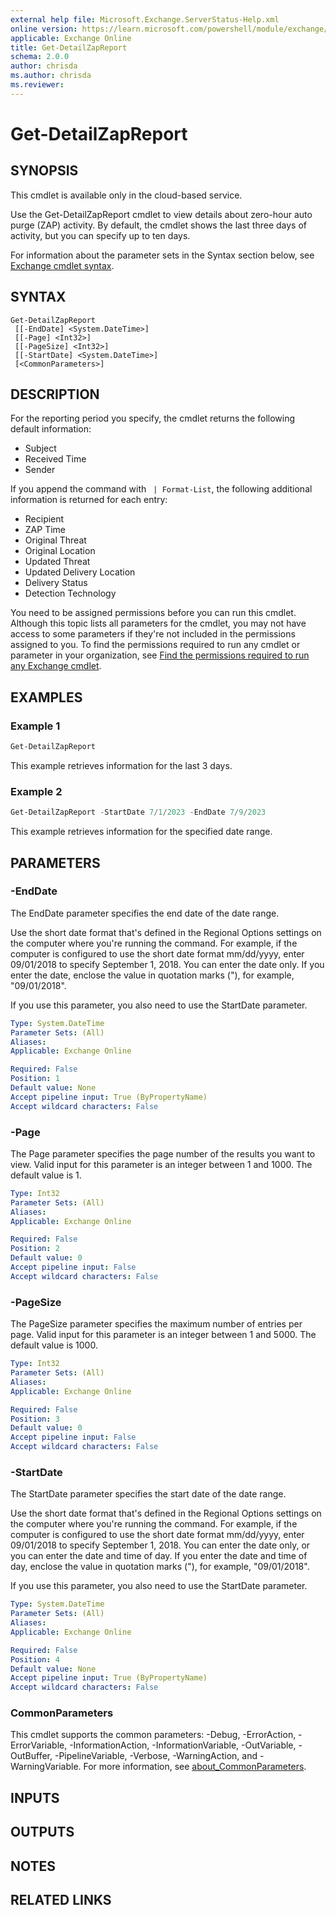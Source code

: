 ```yaml
---
external help file: Microsoft.Exchange.ServerStatus-Help.xml
online version: https://learn.microsoft.com/powershell/module/exchange/get-detailzapreport
applicable: Exchange Online
title: Get-DetailZapReport
schema: 2.0.0
author: chrisda
ms.author: chrisda
ms.reviewer:
---
```


# Get-DetailZapReport

## SYNOPSIS
This cmdlet is available only in the cloud-based service.

Use the Get-DetailZapReport cmdlet to view details about zero-hour auto purge (ZAP) activity. By default, the cmdlet shows the last three days of activity, but you can specify up to ten days.

For information about the parameter sets in the Syntax section below, see [Exchange cmdlet syntax](https://learn.microsoft.com/powershell/exchange/exchange-cmdlet-syntax).

## SYNTAX

```
Get-DetailZapReport
 [[-EndDate] <System.DateTime>]
 [[-Page] <Int32>]
 [[-PageSize] <Int32>]
 [[-StartDate] <System.DateTime>]
 [<CommonParameters>]
```

## DESCRIPTION
For the reporting period you specify, the cmdlet returns the following default information:

- Subject
- Received Time
- Sender

If you append the command with ` | Format-List`, the following additional information is returned for each entry:

- Recipient
- ZAP Time
- Original Threat
- Original Location
- Updated Threat
- Updated Delivery Location
- Delivery Status
- Detection Technology

You need to be assigned permissions before you can run this cmdlet. Although this topic lists all parameters for the cmdlet, you may not have access to some parameters if they're not included in the permissions assigned to you. To find the permissions required to run any cmdlet or parameter in your organization, see [Find the permissions required to run any Exchange cmdlet](https://learn.microsoft.com/powershell/exchange/find-exchange-cmdlet-permissions).

## EXAMPLES

### Example 1
```powershell
Get-DetailZapReport
```

This example retrieves information for the last 3 days.

### Example 2
```powershell
Get-DetailZapReport -StartDate 7/1/2023 -EndDate 7/9/2023
```

This example retrieves information for the specified date range.

## PARAMETERS

### -EndDate
The EndDate parameter specifies the end date of the date range.

Use the short date format that's defined in the Regional Options settings on the computer where you're running the command. For example, if the computer is configured to use the short date format mm/dd/yyyy, enter 09/01/2018 to specify September 1, 2018. You can enter the date only. If you enter the date, enclose the value in quotation marks ("), for example, "09/01/2018".

If you use this parameter, you also need to use the StartDate parameter.

```yaml
Type: System.DateTime
Parameter Sets: (All)
Aliases:
Applicable: Exchange Online

Required: False
Position: 1
Default value: None
Accept pipeline input: True (ByPropertyName)
Accept wildcard characters: False
```

### -Page
The Page parameter specifies the page number of the results you want to view. Valid input for this parameter is an integer between 1 and 1000. The default value is 1.

```yaml
Type: Int32
Parameter Sets: (All)
Aliases:
Applicable: Exchange Online

Required: False
Position: 2
Default value: 0
Accept pipeline input: False
Accept wildcard characters: False
```

### -PageSize
The PageSize parameter specifies the maximum number of entries per page. Valid input for this parameter is an integer between 1 and 5000. The default value is 1000.

```yaml
Type: Int32
Parameter Sets: (All)
Aliases:
Applicable: Exchange Online

Required: False
Position: 3
Default value: 0
Accept pipeline input: False
Accept wildcard characters: False
```

### -StartDate
The StartDate parameter specifies the start date of the date range.

Use the short date format that's defined in the Regional Options settings on the computer where you're running the command. For example, if the computer is configured to use the short date format mm/dd/yyyy, enter 09/01/2018 to specify September 1, 2018. You can enter the date only, or you can enter the date and time of day. If you enter the date and time of day, enclose the value in quotation marks ("), for example, "09/01/2018".

If you use this parameter, you also need to use the StartDate parameter.

```yaml
Type: System.DateTime
Parameter Sets: (All)
Aliases:
Applicable: Exchange Online

Required: False
Position: 4
Default value: None
Accept pipeline input: True (ByPropertyName)
Accept wildcard characters: False
```

### CommonParameters
This cmdlet supports the common parameters: -Debug, -ErrorAction, -ErrorVariable, -InformationAction, -InformationVariable, -OutVariable, -OutBuffer, -PipelineVariable, -Verbose, -WarningAction, and -WarningVariable. For more information, see [about_CommonParameters](https://go.microsoft.com/fwlink/p/?LinkID=113216).

## INPUTS

## OUTPUTS

## NOTES

## RELATED LINKS
